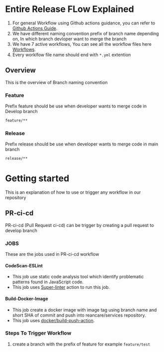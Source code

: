 # Entire Release FLow Explained

1. For general Workflow using Github actions guidance, you can refer to [Github Actions Guide](https://docs.github.com/en/actions/guides). 
2. We have different naming convention prefix of branch name depending on, In which branch devloper want to merge the branch
3. We have 7 active workflows, You can see all the workflow files here [Workflows](https://github.com/REAN-Foundation/reancare-service/tree/develop/.github/workflows).
4. Every worklfow file name should end with ``` *.yml ``` extention



## Overview

This is the overview of Branch naming convention 

### Feature

Prefix feature should be use when developer wants to merge code in Develop branch
 ```sh
 feature/**
 ```

### Release

Prefix release should be use when developer wants to merge code in main branch
 ```sh
 release/**
 ```
 
# Getting started 
 
This is an explanation of how to use or trigger any workflow in our repository
 
## PR-ci-cd
 
 PR-ci-cd (Pull Request ci-cd) can be trigger by creating a pull request to develop branch
 
### JOBS

These are the jobs used in PR-ci-cd workflow
 
#### CodeScan-ESLint
 
 * This job use static code analysis tool which identify problematic patterns found in JavaScript code.
 * This job uses [Super-linter](https://github.com/marketplace/actions/super-linter) action to run this job. 
 
 #### Build-Docker-Image
 
 * This job create a docker image with image tag using branch name and short SHA of commit and push into reancare/services repository.
 * This job uses [docker/build-push-action](https://github.com/marketplace/actions/build-and-push-docker-images).  
 
### Steps To Trigger Workflow

1. create a branch with the prefix of feature
   for example ``` feature/test ```

